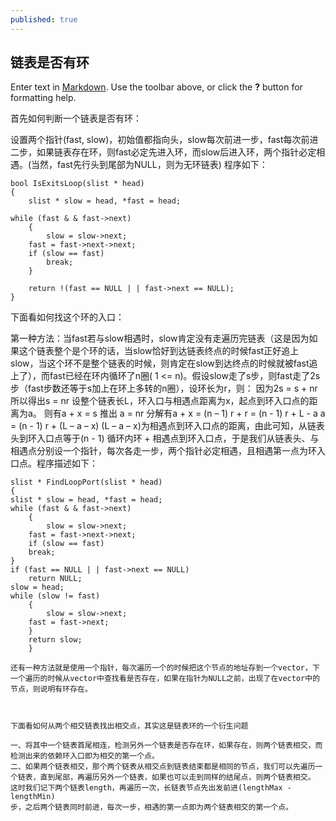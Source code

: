 ```yaml
---
published: true
---
```

## 链表是否有环

Enter text in [Markdown](http://daringfireball.net/projects/markdown/). Use the toolbar above, or click the **?** button for formatting help.

首先如何判断一个链表是否有环：

设置两个指针(fast, slow)，初始值都指向头，slow每次前进一步，fast每次前进二步，如果链表存在环，则fast必定先进入环，而slow后进入环，两个指针必定相遇。(当然，fast先行头到尾部为NULL，则为无环链表)
程序如下：

```
bool IsExitsLoop(slist * head)
{
    slist * slow = head, *fast = head;

while (fast & & fast->next)
    {
        slow = slow->next;
    fast = fast->next->next;
    if (slow == fast)
        break;
    }

    return !(fast == NULL | | fast->next == NULL);
}
```

下面看如何找这个环的入口：

第一种方法：当fast若与slow相遇时，slow肯定没有走遍历完链表（这是因为如果这个链表整个是个环的话，当slow恰好到达链表终点的时候fast正好追上slow，当这个环不是整个链表的时候，则肯定在slow到达终点的时候就被fast追上了），而fast已经在环内循环了n圈(
    1 <= n)。假设slow走了s步，则fast走了2s步（fast步数还等于s加上在环上多转的n圈），设环长为r，则：
因为2s = s + nr
所以得出s = nr
设整个链表长L，环入口与相遇点距离为x，起点到环入口点的距离为a。
则有a + x = s
推出
a = nr
分解有a + x = (n – 1)
r + r = (n - 1)
r + L - a
a = (n - 1)
r + (L – a – x)
(L – a – x)为相遇点到环入口点的距离，由此可知，从链表头到环入口点等于(n - 1)
循环内环 + 相遇点到环入口点，于是我们从链表头、与相遇点分别设一个指针，每次各走一步，两个指针必定相遇，且相遇第一点为环入口点。程序描述如下：

```
slist * FindLoopPort(slist * head)
{
slist * slow = head, *fast = head;
while (fast & & fast->next)
    {
        slow = slow->next;
    fast = fast->next->next;
    if (slow == fast)
    break;
}
if (fast == NULL | | fast->next == NULL)
    return NULL;
slow = head;
while (slow != fast)
    {
        slow = slow->next;
    fast = fast->next;
    }
    return slow;
    }

```

    还有一种方法就是使用一个指针，每次遍历一个的时候把这个节点的地址存到一个vector，下一个遍历的时候从vector中查找看是否存在，如果在指针为NULL之前，出现了在vector中的节点，则说明有环存在。



    下面看如何从两个相交链表找出相交点，其实这是链表环的一个衍生问题

    一、将其中一个链表首尾相连，检测另外一个链表是否存在环，如果存在，则两个链表相交，而检测出来的依赖环入口即为相交的第一个点。
    二、如果两个链表相交，那个两个链表从相交点到链表结束都是相同的节点，我们可以先遍历一个链表，直到尾部，再遍历另外一个链表，如果也可以走到同样的结尾点，则两个链表相交。
    这时我们记下两个链表length，再遍历一次，长链表节点先出发前进(lengthMax - lengthMin)
    步，之后两个链表同时前进，每次一步，相遇的第一点即为两个链表相交的第一个点。
